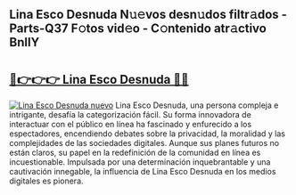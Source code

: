 ## Lina Esco Desnuda N𝚞𝚎vos desn𝚞dos filtr𝚊dos - Parts-Q37 F𝚘tos vid𝚎o - C𝚘ntenido atr𝚊ctivo BnlIY

# <h2><a href="http://mbb5sx.tromn.icu/?c=Lina+Esco+Desnuda">🔗👉👉👉 Lina Esco Desnuda 🔗🔗</a></h2>

[![Lina Esco Desnuda nuevo](https://i.imgur.com/pEAQMta.gif)](http://mbb5sx.tromn.icu/?c=Lina+Esco+Desnuda)
Lina Esco Desnuda, una persona compleja e intrigante, desafía la categorización fácil. Su forma innovadora de interactuar con el público en línea ha fascinado y enfurecido a los espectadores, encendiendo debates sobre la privacidad, la moralidad y las complejidades de las sociedades digitales. Aunque sus planes futuros no están claros, su papel en la redefinición de la comunidad en línea es incuestionable. Impulsada por una determinación inquebrantable y una cautivación innegable, la influencia de Lina Esco Desnuda en los medios digitales es pionera.
